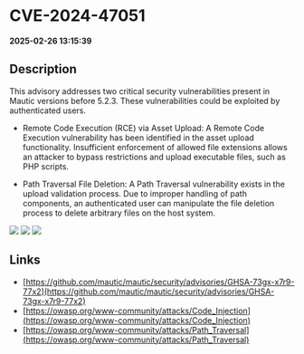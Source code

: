 # CVE-2024-47051

**2025-02-26 13:15:39**

## Description
This advisory addresses two critical security vulnerabilities present in Mautic versions before 5.2.3. These vulnerabilities could be exploited by authenticated users.

  *  Remote Code Execution (RCE) via Asset Upload: A Remote Code Execution vulnerability has been identified in the asset upload functionality. Insufficient enforcement of allowed file extensions allows an attacker to bypass restrictions and upload executable files, such as PHP scripts.


  *  Path Traversal File Deletion: A Path Traversal vulnerability exists in the upload validation process. Due to improper handling of path components, an authenticated user can manipulate the file deletion process to delete arbitrary files on the host system.

![](https://img.shields.io/static/v1?label=Score&message=9.1&color=red)
![](https://img.shields.io/static/v1?label=Severity&message=CRITICAL&color=red)
![](https://img.shields.io/static/v1?label=CWE&message=Traversal&color=green)

## Links
- [https://github.com/mautic/mautic/security/advisories/GHSA-73gx-x7r9-77x2](https://github.com/mautic/mautic/security/advisories/GHSA-73gx-x7r9-77x2)
- [https://owasp.org/www-community/attacks/Code_Injection](https://owasp.org/www-community/attacks/Code_Injection)
- [https://owasp.org/www-community/attacks/Path_Traversal](https://owasp.org/www-community/attacks/Path_Traversal)
